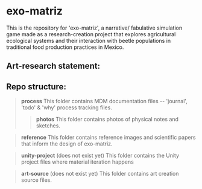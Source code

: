 # exo-matriz

This is the repository for 'exo-matriz', a narrative/ fabulative simulation game made as a research-creation project that explores agricultural ecological systems and their interaction with beetle populations in traditional food production practices in Mexico.
## Art-research statement:

## Repo structure:

>**process**
>This folder contains MDM documentation files -- 'journal', 'todo' & 'why' process tracking files.
>
>>**photos**
>>This folder contains photos of physical notes and sketches.

> **reference**
> This folder contains reference images and scientific papers that inform the design of exo-matriz.

> **unity-project** (does not exist yet)
> This folder contains the Unity project files where material iteration happens

>**art-source** (does not exist yet)
>This folder contains art creation source files.
